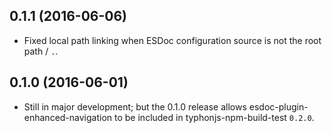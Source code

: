 ## 0.1.1 (2016-06-06)
- Fixed local path linking when ESDoc configuration source is not the root path / `.`.

## 0.1.0 (2016-06-01)
- Still in major development; but the 0.1.0 release allows esdoc-plugin-enhanced-navigation to be included in typhonjs-npm-build-test `0.2.0`.